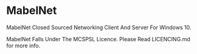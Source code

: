 # MabelNet
MabelNet Closed Sourced Networking Client And Server For Windows 10.

MabelNet Falls Under The MCSPSL Licence. Please Read LICENCING.md for more info.
